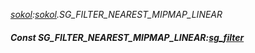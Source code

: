 _[sokol](../../modules/sokol/sokol-module.md):[sokol](../../modules/sokol/sokol-module.md).SG\_FILTER\_NEAREST\_MIPMAP\_LINEAR_
##### Const SG\_FILTER\_NEAREST\_MIPMAP\_LINEAR:[sg_filter](../../modules/sokol/sokol-sg_filter.md)
